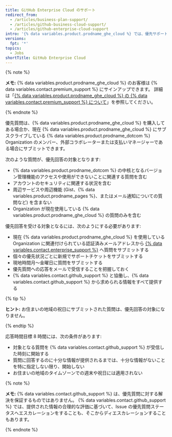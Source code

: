 ```yaml
---
title: GitHub Enterprise Cloud のサポート
redirect_from:
  - /articles/business-plan-support/
  - /articles/github-business-cloud-support/
  - /articles/github-enterprise-cloud-support
intro: '{% data variables.product.prodname_ghe_cloud %} では、優先サポートリクエストは現地時間月～金曜日、目標応答時間 8 時間としています。'
versions:
  fpt: '*'
topics:
  - Jobs
shortTitle: GitHub Enterprise Cloud
---
```


{% note %}

**メモ:** {% data variables.product.prodname_ghe_cloud %} のお客様は {% data variables.contact.premium_support %} にサインアップできます。 詳細は「[{% data variables.product.prodname_ghe_cloud %} の {% data variables.contact.premium_support %} について](/articles/about-github-premium-support-for-github-enterprise-cloud)」を参照してください。

{% endnote %}

優先質問は、{% data variables.product.prodname_ghe_cloud %} を購入してある場合か、現在 {% data variables.product.prodname_ghe_cloud %} にサブスクライブしている {% data variables.product.prodname_dotcom %} Organization のメンバー、外部コラボレーターまたは支払いマネージャーである場合にサブミットできます。

次のような質問が、優先回答の対象となります:
- {% data variables.product.prodname_dotcom %} の中核となるバージョン管理機能のアクセスや使用ができないことに関連する質問を含む
- アカウントのセキュリティに関連する状況を含む
- 周辺サービスや周辺機能 (Gist、{% data variables.product.prodname_pages %}、またはメール通知についての質問など) を含まない
- Organization が現在使用している {% data variables.product.prodname_ghe_cloud %} の質問のみを含む

優先回答を受ける対象となるには、次のようにする必要があります:
- 現在 {% data variables.product.prodname_ghe_cloud %} を使用している Organization に関連付けられている認証済みメールアドレスから [{% data variables.contact.enterprise_support %}](https://enterprise.githubsupport.com/hc/en-us/requests/new?github_product=cloud) へ質問をサブミットする
- 個々の優先状況ごとに新規でサポートチケットをサブミットする
- 現地時間月～金曜日に質問をサブミットする
- 優先質問への応答をメールで受信することを把握しておく
- {% data variables.contact.github_support %} と協働し、{% data variables.contact.github_support %} から求められる情報をすべて提供する

{% tip %}

**ヒント:** お住まいの地域の祝日にサブミットされた質問は、優先回答の対象になりません。

{% endtip %}

応答時間目標 8 時間には、次の条件があります:
- 対象となる質問を {% data variables.contact.github_support %} が受信した時刻に開始する
- 質問に回答するのに十分な情報が提供されるまでは、十分な情報がないことを特に指定しない限り、開始しない
- お住まいの地域のタイムゾーンでの週末や祝日には適用されない

{% note %}

**メモ:** {% data variables.contact.github_support %} は、優先質問に対する解決を保証するものではありません。 {% data variables.contact.github_support %} では、提供された情報の合理的な評価に基づいて、Issue の優先質問ステータスへエスカレーションをすることも、そこからディエスカレーションすることもあります。

{% endnote %}

